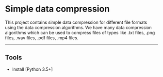 # Simple data compression

This project contains simple data compression for different file formats using the data compression algorithms.
We have many data compression algorithms which can be used to compress files of types like .txt files, .png files, .wav files, .pdf files, .mp4 files.

***

## Tools

- Install [Python 3.5+]
